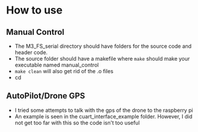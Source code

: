 # How to use
## Manual Control
- The M3_FS_serial directory should have folders for the source code and header code.
- The source folder should have a makefile where `make` should make your executable named manual_control
- `make clean` will also get rid of the .o files
- cd 
## AutoPilot/Drone GPS
- I tried some attempts to talk with the gps of the drone to the raspberry pi
- An example is seen in the cuart_interface_example folder. However, I did not get too far with this so the code isn't too useful
